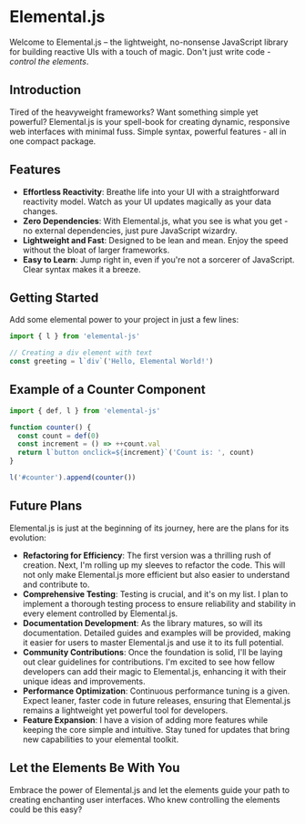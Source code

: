 # Elemental.js

Welcome to Elemental.js – the lightweight, no-nonsense JavaScript library for building reactive UIs with a touch of magic. Don't just write code - _control the elements_.

## Introduction

Tired of the heavyweight frameworks? Want something simple yet powerful? Elemental.js is your spell-book for creating dynamic, responsive web interfaces with minimal fuss. Simple syntax, powerful features - all in one compact package.

## Features

- **Effortless Reactivity**: Breathe life into your UI with a straightforward reactivity model. Watch as your UI updates magically as your data changes.
- **Zero Dependencies**: With Elemental.js, what you see is what you get - no external dependencies, just pure JavaScript wizardry.
- **Lightweight and Fast**: Designed to be lean and mean. Enjoy the speed without the bloat of larger frameworks.
- **Easy to Learn**: Jump right in, even if you're not a sorcerer of JavaScript. Clear syntax makes it a breeze.

## Getting Started

Add some elemental power to your project in just a few lines:

```javascript
import { l } from 'elemental-js'

// Creating a div element with text
const greeting = l`div`('Hello, Elemental World!')
```

## Example of a Counter Component

```javascript
import { def, l } from 'elemental-js'

function counter() {
  const count = def(0)
  const increment = () => ++count.val
  return l`button onclick=${increment}`('Count is: ', count)
}

l('#counter').append(counter())
```

## Future Plans

Elemental.js is just at the beginning of its journey, here are the plans for its evolution:

- **Refactoring for Efficiency**: The first version was a thrilling rush of creation. Next, I'm rolling up my sleeves to refactor the code. This will not only make Elemental.js more efficient but also easier to understand and contribute to.
- **Comprehensive Testing**: Testing is crucial, and it's on my list. I plan to implement a thorough testing process to ensure reliability and stability in every element controlled by Elemental.js.
- **Documentation Development**: As the library matures, so will its documentation. Detailed guides and examples will be provided, making it easier for users to master Elemental.js and use it to its full potential.
- **Community Contributions**: Once the foundation is solid, I'll be laying out clear guidelines for contributions. I'm excited to see how fellow developers can add their magic to Elemental.js, enhancing it with their unique ideas and improvements.
- **Performance Optimization**: Continuous performance tuning is a given. Expect leaner, faster code in future releases, ensuring that Elemental.js remains a lightweight yet powerful tool for developers.
- **Feature Expansion**: I have a vision of adding more features while keeping the core simple and intuitive. Stay tuned for updates that bring new capabilities to your elemental toolkit.

## Let the Elements Be With You

Embrace the power of Elemental.js and let the elements guide your path to creating enchanting user interfaces. Who knew controlling the elements could be this easy?
